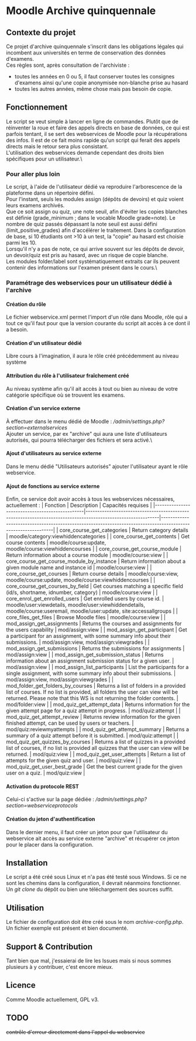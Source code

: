# Moodle Archive quinquennale

## Contexte du projet
Ce projet d'archive quinquennale s'inscrit dans les obligations légales qui incombent aux universités en terme de conservation des données d'examens.\
Ces règles sont, après consultation de l'archiviste :
- toutes les années en 0 ou 5, il faut conserver toutes les consignes d'examens ainsi qu'une copie anonymisée non-blanche prise au hasard
- toutes les autres années, même chose mais pas besoin de copie.

## Fonctionnement
Le script se veut simple à lancer en ligne de commandes. Plutôt que de réinventer la roue et faire des appels directs en base de données, ce qui est parfois tentant, il se sert des webservices de Moodle pour la récupérations des infos. Il est de ce fait moins rapide qu'un script qui ferait des appels directs mais le retour sera plus consistant.\
L'utilisation des webservices demande cependant des droits bien spécifiques pour un utilisateur.\
### Pour aller plus loin
Le script, à l'aide de l'utilisateur dédié va reproduire l'arborescence de la plateforme dans un répertoire défini.\
Pour l'instant, seuls les modules assign (dépôts de devoirs) et quiz voient leurs examens archivés.\
Que ce soit assign ou quiz, une note seuil, afin d'éviter les copies blanches est définie (grade_minimum ; dans le vocable Moodle grade=note). Le nombre de quiz passés dépassant la note seuil est aussi défini (limit_positive_grades) afin d'accélérer le traitement. Dans la configuration de base, si 10 étudiants ont >10 à un test, la "copie" au hasard est choisie parmi les 10.\
Lorsqu'il n'y a pas de note, ce qui arrive souvent sur les dépôts de devoir, un devoir/quiz est pris au hasard, avec un risque de copie blanche.\
Les modules folder/label sont systématiquement extraits car ils peuvent contenir des informations sur l'examen présent dans le cours.\

### Paramétrage des webservices pour un utilisateur dédié à l'archive
#### Création du rôle
Le fichier webservice.xml permet l'import d'un rôle dans Moodle, rôle qui a tout ce qu'il faut pour que la version courante du script ait accès à ce dont il a besoin.
#### Création d'un utilisateur dédié
Libre cours à l'imagination, il aura le rôle créé précédemment au niveau système
#### Attribution du rôle à l'utilisateur fraîchement créé
Au niveau système afin qu'il ait accès à tout ou bien au niveau de votre catégorie spécifique où se trouvent les examens.
#### Création d'un service externe
À effectuer dans le menu dédié de Moodle : */admin/settings.php?section=externalservices*\
Ajouter un service, par ex "archive" qui aura une liste d'utilisateurs autorisés, qui pourra télécharger des fichiers et sera activé.\
#### Ajout d'utilisateurs au service externe
Dans le menu dédié "Utilisateurs autorisés" ajouter l'utilisateur ayant le rôle webservice.
#### Ajout de fonctions au service externe
Enfin, ce service doit avoir accès à tous les webservices nécessaires, actuellement :
| Fonction                                       | Description                                                                                                 | Capacités requises                                                                                           |
|------------------------------------------------|-------------------------------------------------------------------------------------------------------------|--------------------------------------------------------------------------------------------------------------|
| core_course_get_categories                     | Return category details                                                                                     | moodle/category:viewhiddencategories                                                                         |
| core_course_get_contents                       | Get course contents                                                                                         | moodle/course:update, moodle/course:viewhiddencourses                                                        |
| core_course_get_course_module                  | Return information about a course module                                                                    | moodle/course:view                                                                                           |
| core_course_get_course_module_by_instance      | Return information about a given module name and instance id                                                | moodle/course:view                                                                                           |
| core_course_get_courses                        | Return course details                                                                                       | moodle/course:view, moodle/course:update, moodle/course:viewhiddencourses                                    |
| core_course_get_courses_by_field               | Get courses matching a specific field (id/s, shortname, idnumber, category)                                 | moodle/course:view                                                                                           |
| core_enrol_get_enrolled_users                  | Get enrolled users by course id.                                                                            | moodle/user:viewdetails, moodle/user:viewhiddendetails, moodle/course:useremail, moodle/user:update, site:accessallgroups |
| core_files_get_files                           | Browse Moodle files                                                                                         | moodle/course:view                                                                                           |
| mod_assign_get_assignments                     | Returns the courses and assignments for the users capability                                                | mod/assign:view                                                                                              |
| mod_assign_get_participant                     | Get a participant for an assignment, with some summary info about their submissions.                        | mod/assign:view, mod/assign:viewgrades                                                                       |
| mod_assign_get_submissions                     | Returns the submissions for assignments                                                                     | mod/assign:view                                                                                              |
| mod_assign_get_submission_status               | Returns information about an assignment submission status for a given user.                                 | mod/assign:view                                                                                              |
| mod_assign_list_participants                   | List the participants for a single assignment, with some summary info about their submissions.              | mod/assign:view, mod/assign:viewgrades                                                                       |
| mod_folder_get_folders_by_courses              | Returns a list of folders in a provided list of courses. If no list is provided, all folders the user can view will be returned. Please note that this WS is not returning the folder contents. | mod/folder:view                                                                                              |
| mod_quiz_get_attempt_data                      | Returns information for the given attempt page for a quiz attempt in progress.                              | mod/quiz:attempt                                                                                             |
| mod_quiz_get_attempt_review                    | Returns review information for the given finished attempt, can be used by users or teachers.                | mod/quiz:reviewmyattempts                                                                                    |
| mod_quiz_get_attempt_summary                   | Returns a summary of a quiz attempt before it is submitted.                                                 | mod/quiz:attempt                                                                                             |
| mod_quiz_get_quizzes_by_courses                | Returns a list of quizzes in a provided list of courses, if no list is provided all quizzes that the user can view will be returned. | mod/quiz:view                                                                                              |
| mod_quiz_get_user_attempts                     | Return a list of attempts for the given quiz and user.                                                      | mod/quiz:view                                                                                                |
| mod_quiz_get_user_best_grade                   | Get the best current grade for the given user on a quiz.                                                    | mod/quiz:view                                                                                                |

#### Activation du protocole REST
Celui-ci s'active sur la page dédiée : */admin/settings.php?section=webserviceprotocols*

#### Création du jeton d'authentification
Dans le dernier menu, il faut créer un jeton pour que l'utilisateur du webservice ait accès au service externe "archive" et récupérer ce jeton pour le placer dans la configuration.

## Installation
Le script a été créé sous Linux et n'a pas été testé sous Windows. Si ce ne sont les chemins dans la configuration, il devrait néanmoins fonctionner.\
Un *git clone* du dépôt ou bien une téléchargement des sources suffit.

## Utilisation
Le fichier de configuration doit être créé sous le nom *archive-config.php*. Un fichier exemple est présent et bien documenté.

## Support & Contribution
Tant bien que mal, j'essaierai de lire les Issues mais si nous sommes plusieurs à y contribuer, c'est encore mieux.

## Licence
Comme Moodle actuellement, GPL v3.

## TODO
~~contrôle d'erreur directement dans l'appel du webservice~~
